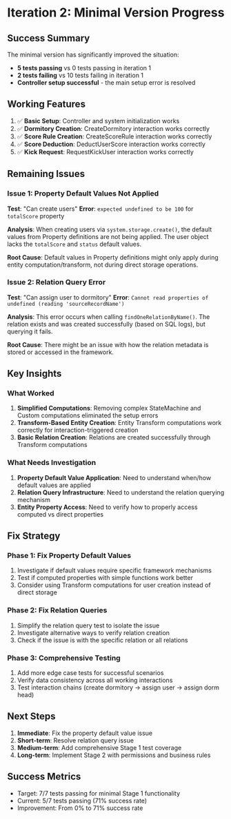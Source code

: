 # Iteration 2: Minimal Version Progress

## Success Summary
The minimal version has significantly improved the situation:
- **5 tests passing** vs 0 tests passing in iteration 1  
- **2 tests failing** vs 10 tests failing in iteration 1
- **Controller setup successful** - the main setup error is resolved

## Working Features
1. ✅ **Basic Setup**: Controller and system initialization works
2. ✅ **Dormitory Creation**: CreateDormitory interaction works correctly
3. ✅ **Score Rule Creation**: CreateScoreRule interaction works correctly  
4. ✅ **Score Deduction**: DeductUserScore interaction works correctly
5. ✅ **Kick Request**: RequestKickUser interaction works correctly

## Remaining Issues

### Issue 1: Property Default Values Not Applied
**Test**: "Can create users"
**Error**: `expected undefined to be 100` for `totalScore` property

**Analysis**: When creating users via `system.storage.create()`, the default values from Property definitions are not being applied. The user object lacks the `totalScore` and `status` default values.

**Root Cause**: Default values in Property definitions might only apply during entity computation/transform, not during direct storage operations.

### Issue 2: Relation Query Error  
**Test**: "Can assign user to dormitory"
**Error**: `Cannot read properties of undefined (reading 'sourceRecordName')`

**Analysis**: This error occurs when calling `findOneRelationByName()`. The relation exists and was created successfully (based on SQL logs), but querying it fails.

**Root Cause**: There might be an issue with how the relation metadata is stored or accessed in the framework.

## Key Insights

### What Worked
1. **Simplified Computations**: Removing complex StateMachine and Custom computations eliminated the setup errors
2. **Transform-Based Entity Creation**: Entity Transform computations work correctly for interaction-triggered creation
3. **Basic Relation Creation**: Relations are created successfully through Transform computations

### What Needs Investigation
1. **Property Default Value Application**: Need to understand when/how default values are applied
2. **Relation Query Infrastructure**: Need to understand the relation querying mechanism
3. **Entity Property Access**: Need to verify how to properly access computed vs direct properties

## Fix Strategy

### Phase 1: Fix Property Default Values
1. Investigate if default values require specific framework mechanisms
2. Test if computed properties with simple functions work better
3. Consider using Transform computations for user creation instead of direct storage

### Phase 2: Fix Relation Queries  
1. Simplify the relation query test to isolate the issue
2. Investigate alternative ways to verify relation creation
3. Check if the issue is with the specific relation or all relations

### Phase 3: Comprehensive Testing
1. Add more edge case tests for successful scenarios
2. Verify data consistency across all working interactions
3. Test interaction chains (create dormitory → assign user → assign dorm head)

## Next Steps

1. **Immediate**: Fix the property default value issue
2. **Short-term**: Resolve relation query issue  
3. **Medium-term**: Add comprehensive Stage 1 test coverage
4. **Long-term**: Implement Stage 2 with permissions and business rules

## Success Metrics
- Target: 7/7 tests passing for minimal Stage 1 functionality
- Current: 5/7 tests passing (71% success rate)
- Improvement: From 0% to 71% success rate